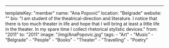 ---
  templateKey: "member"
  name: "Ana Popović"
  location: "Belgrade"
  website: ""
  bio: "I am student of the theatrical-direction and literature. I notice that there is too much theater in life and hope that I will bring at least a little life in the theater. In my spare time I collect rhetorical stylistic devices."
  from: "2011"
  to: "2011"
  image: "/img/AnaPopovic.jpg"
  tags: 
    - "Art"
    - "Music"
    - "Belgrade"
    - "People"
    - "Books"
    - "Theater"
    - "Travelling"
    - "Poetry"
